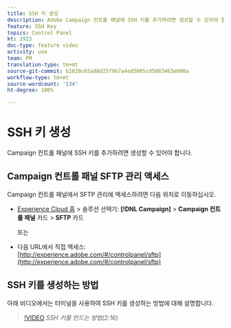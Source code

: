 ```yaml
---
title: SSH 키 생성
description: Adobe Campaign 컨트롤 패널에 SSH 키를 추가하려면 생성할 수 있어야 합니다. 아래 비디오에서는 터미널을 사용하여 SSH 키를 생성하는 방법에 대해 설명합니다.
feature: SSH Key
topics: Control Panel
kt: 2923
doc-type: feature video
activity: use
team: PM
translation-type: tm+mt
source-git-commit: b2820c65a88d25f9b7a4ed5005cd5083463e000a
workflow-type: tm+mt
source-wordcount: '134'
ht-degree: 100%

---
```



# SSH 키 생성

Campaign 컨트롤 패널에 SSH 키를 추가하려면 생성할 수 있어야 합니다.

## Campaign 컨트롤 패널 SFTP 관리 액세스

Campaign 컨트롤 패널에서 SFTP 관리에 액세스하려면 다음 위치로 이동하십시오.

* [Experience Cloud 홈](https://experience.adobe.com/#/home) > 솔루션 선택기: **[!DNL Campaign]** > **Campaign 컨트롤 패널** 카드 > **SFTP** 카드

   또는
* 다음 URL에서 직접 액세스: [http://experience.adobe.com/#/controlpanel/sftp](http://experience.adobe.com/#/controlpanel/sftp)

## SSH 키를 생성하는 방법

아래 비디오에서는 터미널을 사용하여 SSH 키를 생성하는 방법에 대해 설명합니다.

>[!VIDEO](https://video.tv.adobe.com/v/27259?quality=12)
*SSH 키를 만드는 방법(2:16)*